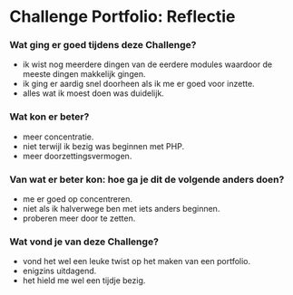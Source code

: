 # Challenge Portfolio: Reflectie

### Wat ging er goed tijdens deze Challenge?
- ik wist nog meerdere dingen van de eerdere modules waardoor de meeste dingen makkelijk gingen.
- ik ging er aardig snel doorheen als ik me er goed voor inzette.
- alles wat ik moest doen was duidelijk.

### Wat kon er beter?
- meer concentratie.
- niet terwijl ik bezig was beginnen met PHP.
- meer doorzettingsvermogen.

### Van wat er beter kon: hoe ga je dit de volgende anders doen?
- me er goed op concentreren.
- niet als ik halverwege ben met iets anders beginnen.
- proberen meer door te zetten.

### Wat vond je van deze Challenge? 
- vond het wel een leuke twist op het maken van een portfolio.
- enigzins uitdagend.
- het hield me wel een tijdje bezig.